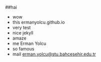 ##hai

* wow
* this ermanyolcu.github.io
* very test
* nice jekyll
* amaze
* me Erman Yolcu
* so famous
* mail erman.yolcu@stu.bahcesehir.edu.tr
